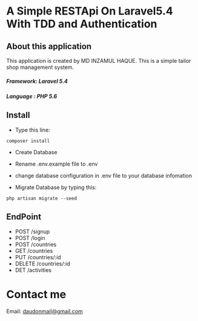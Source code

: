 # A Simple RESTApi On Laravel5.4 With TDD and Authentication

## About this application

This application is created by MD INZAMUL HAQUE. This is a simple tailor shop management system. <br>
##### Framework: Laravel 5.4
##### Language : PHP 5.6

## Install
- Type this line:
```
composer install
```
- Create Database
- Rename .env.example file  to .env
- change database configuration in .env file to your database infomation

- Migrate Database by typing this:
```
php artisan migrate --seed
```

## EndPoint
- POST /signup
- POST /login
- POST /countries
- GET /countries
- PUT /countries/:id
- DELETE /countries/:id
- DET /activities


# Contact me 
Email: daudonmail@gmail.com    